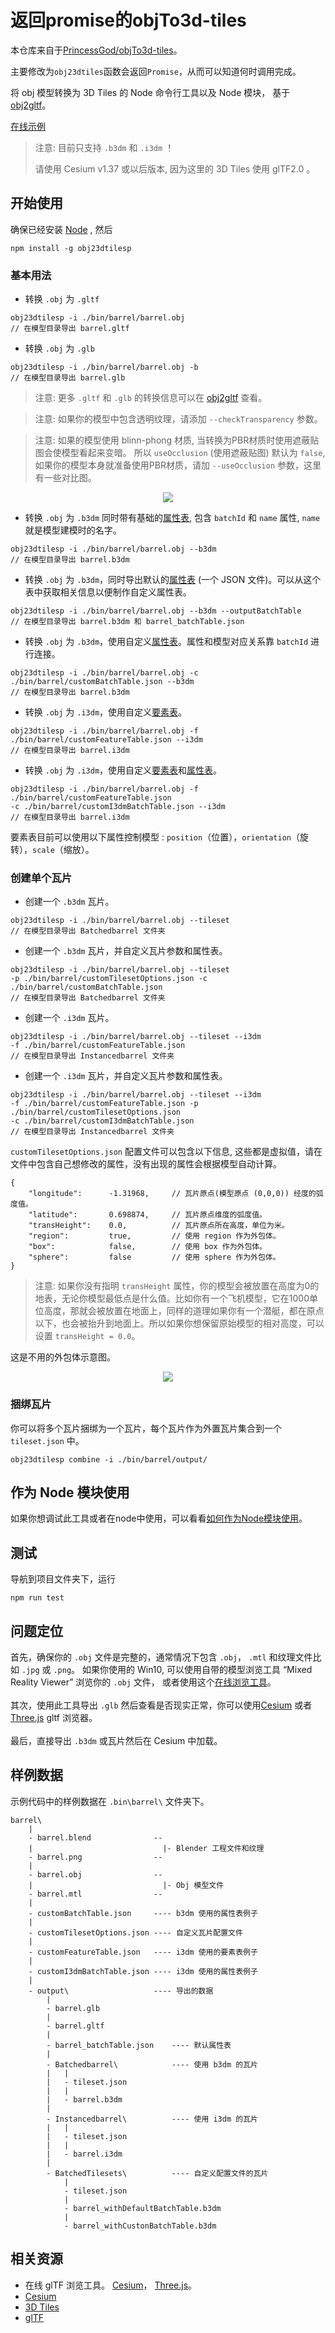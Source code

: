 # 返回promise的objTo3d-tiles

本仓库来自于[PrincessGod/objTo3d-tiles](https://github.com/PrincessGod/objTo3d-tiles)。

主要修改为`obj23dtiles`函数会返回`Promise`，从而可以知道何时调用完成。

将 obj 模型转换为 3D Tiles 的 Node 命令行工具以及 Node 模块， 基于[obj2gltf](https://github.com/AnalyticalGraphicsInc/obj2gltf)。

[在线示例](https://princessgod.github.io/plc/batchedTileset.html)

>注意: 目前只支持 `.b3dm` 和 `.i3dm` ！
>
>请使用 Cesium v1.37 或以后版本, 因为这里的 3D Tiles 使用 glTF2.0 。

## 开始使用

确保已经安装 [Node](https://nodejs.org/en/) , 然后

```
npm install -g obj23dtilesp
```

### 基本用法

* 转换 `.obj` 为 `.gltf`

```
obj23dtilesp -i ./bin/barrel/barrel.obj
// 在模型目录导出 barrel.gltf
```

* 转换 `.obj` 为 `.glb`

```
obj23dtilesp -i ./bin/barrel/barrel.obj -b
// 在模型目录导出 barrel.glb
```

>注意: 更多 `.gltf` 和 `.glb` 的转换信息可以在 [obj2gltf](https://github.com/AnalyticalGraphicsInc/obj2gltf) 查看。

>注意: 如果你的模型中包含透明纹理，请添加 `--checkTransparency` 参数。

>注意: 如果的模型使用 blinn-phong 材质, 当转换为PBR材质时使用遮蔽贴图会使模型看起来变暗。
>所以 `useOcclusion` (使用遮蔽贴图) 默认为 `false`, 如果你的模型本身就准备使用PBR材质，请加 `--useOcclusion` 参数，这里有一些对比图。

<p align="center"><img src ="./pics/useOcclusion.png" /></p>


* 转换 `.obj` 为 `.b3dm` 同时带有基础的[属性表](https://github.com/AnalyticalGraphicsInc/3d-tiles/blob/master/TileFormats/BatchTable/README.md), 包含 `batchId` 和 `name` 属性, `name` 就是模型建模时的名字。

```
obj23dtilesp -i ./bin/barrel/barrel.obj --b3dm
// 在模型目录导出 barrel.b3dm
```

* 转换 `.obj` 为 `.b3dm`，同时导出默认的[属性表](https://github.com/AnalyticalGraphicsInc/3d-tiles/blob/master/TileFormats/BatchTable/README.md) (一个 JSON 文件)。可以从这个表中获取相关信息以便制作自定义属性表。

```
obj23dtilesp -i ./bin/barrel/barrel.obj --b3dm --outputBatchTable
// 在模型目录导出 barrel.b3dm 和 barrel_batchTable.json
```

* 转换 `.obj` 为 `.b3dm`，使用自定义[属性表](https://github.com/AnalyticalGraphicsInc/3d-tiles/blob/master/TileFormats/BatchTable/README.md)。属性和模型对应关系靠 `batchId` 进行连接。

```
obj23dtilesp -i ./bin/barrel/barrel.obj -c ./bin/barrel/customBatchTable.json --b3dm
// 在模型目录导出 barrel.b3dm
```

* 转换 `.obj` 为 `.i3dm`，使用自定义[要素表](https://github.com/AnalyticalGraphicsInc/3d-tiles/blob/master/TileFormats/Instanced3DModel/README.md#feature-table)。

```
obj23dtilesp -i ./bin/barrel/barrel.obj -f ./bin/barrel/customFeatureTable.json --i3dm
// 在模型目录导出 barrel.i3dm
```

* 转换 `.obj` 为 `.i3dm`，使用自定义[要素表](https://github.com/AnalyticalGraphicsInc/3d-tiles/blob/master/TileFormats/Instanced3DModel/README.md#feature-table)和[属性表](https://github.com/AnalyticalGraphicsInc/3d-tiles/blob/master/TileFormats/Instanced3DModel/README.md#batch-table)。

```
obj23dtilesp -i ./bin/barrel/barrel.obj -f ./bin/barrel/customFeatureTable.json
-c ./bin/barrel/customI3dmBatchTable.json --i3dm
// 在模型目录导出 barrel.i3dm
```

要素表目前可以使用以下属性控制模型 : `position`（位置），`orientation`（旋转），`scale`（缩放）。


### 创建单个瓦片

* 创建一个 `.b3dm` 瓦片。

```
obj23dtilesp -i ./bin/barrel/barrel.obj --tileset
// 在模型目录导出 Batchedbarrel 文件夹
```

* 创建一个 `.b3dm` 瓦片，并自定义瓦片参数和属性表。

```
obj23dtilesp -i ./bin/barrel/barrel.obj --tileset
-p ./bin/barrel/customTilesetOptions.json -c ./bin/barrel/customBatchTable.json
// 在模型目录导出 Batchedbarrel 文件夹
```

* 创建一个 `.i3dm` 瓦片。

```
obj23dtilesp -i ./bin/barrel/barrel.obj --tileset --i3dm
-f ./bin/barrel/customFeatureTable.json
// 在模型目录导出 Instancedbarrel 文件夹
```

* 创建一个 `.i3dm` 瓦片，并自定义瓦片参数和属性表。

```
obj23dtilesp -i ./bin/barrel/barrel.obj --tileset --i3dm
-f ./bin/barrel/customFeatureTable.json -p ./bin/barrel/customTilesetOptions.json
-c ./bin/barrel/customI3dmBatchTable.json
// 在模型目录导出 Instancedbarrel 文件夹
```

`customTilesetOptions.json` 配置文件可以包含以下信息, 这些都是虚拟值，请在文件中包含自己想修改的属性，没有出现的属性会根据模型自动计算。
```
{
    "longitude":      -1.31968,     // 瓦片原点(模型原点 (0,0,0)) 经度的弧度值。
    "latitude":       0.698874,     // 瓦片原点维度的弧度值。
    "transHeight":    0.0,          // 瓦片原点所在高度，单位为米。
    "region":         true,         // 使用 region 作为外包体。
    "box":            false,        // 使用 box 作为外包体。
    "sphere":         false         // 使用 sphere 作为外包体。
}
```
>注意: 如果你没有指明 `transHeight` 属性，你的模型会被放置在高度为0的地表，无论你模型最低点是什么值。比如你有一个飞机模型，它在1000单位高度，那就会被放置在地面上，同样的道理如果你有一个潜艇，都在原点以下，也会被抬升到地面上。所以如果你想保留原始模型的相对高度，可以设置 `transHeight = 0.0`。

这是不用的外包体示意图。
<p align="center"><img src ="./pics/boundingvolume.png" /></p>

### 捆绑瓦片
你可以将多个瓦片捆绑为一个瓦片，每个瓦片作为外置瓦片集合到一个 `tileset.json` 中。

```
obj23dtilesp combine -i ./bin/barrel/output/
```

## 作为 Node 模块使用
如果你想调试此工具或者在node中使用，可以看看[如何作为Node模块使用](NODEUSAGE.md)。

## 测试
导航到项目文件夹下，运行
```
npm run test
```

## 问题定位
首先，确保你的 `.obj` 文件是完整的，通常情况下包含 `.obj`， `.mtl` 和纹理文件比如 `.jpg` 或 `.png`。
如果你使用的 Win10, 可以使用自带的模型浏览工具 “Mixed Reality Viewer” 浏览你的 `.obj` 文件，
或者使用这个[在线浏览工具](https://3dviewer.net/)。
<br />
<br />
其次，使用此工具导出 `.glb` 然后查看是否现实正常，你可以使用[Cesium](https://www.virtualgis.io/gltfviewer/) 或者 [Three.js](https://gltf-viewer.donmccurdy.com/) gltf 浏览器。
<br />
<br />
最后，直接导出 `.b3dm` 或瓦片然后在 Cesium 中加载。

## 样例数据
示例代码中的样例数据在 `.bin\barrel\` 文件夹下。

```
barrel\
    |
    - barrel.blend              --
    |                             |- Blender 工程文件和纹理
    - barrel.png                --
    |
    - barrel.obj                --
    |                             |- Obj 模型文件
    - barrel.mtl                --
    |
    - customBatchTable.json     ---- b3dm 使用的属性表例子
    |
    - customTilesetOptions.json ---- 自定义瓦片配置文件
    |
    - customFeatureTable.json   ---- i3dm 使用的要素表例子
    |
    - customI3dmBatchTable.json ---- i3dm 使用的属性表例子
    |
    - output\                   ---- 导出的数据
        |
        - barrel.glb
        |
        - barrel.gltf
        |
        - barrel_batchTable.json    ---- 默认属性表
        |
        - Batchedbarrel\            ---- 使用 b3dm 的瓦片
        |   |
        |   - tileset.json
        |   |
        |   - barrel.b3dm
        |
        - Instancedbarrel\          ---- 使用 i3dm 的瓦片
        |   |
        |   - tileset.json
        |   |
        |   - barrel.i3dm
        |
        - BatchedTilesets\          ---- 自定义配置文件的瓦片
            |
            - tileset.json
            |
            - barrel_withDefaultBatchTable.b3dm
            |
            - barrel_withCustonBatchTable.b3dm
```

## 相关资源
* 在线 glTF 浏览工具。 [Cesium](https://www.virtualgis.io/gltfviewer/)， [Three.js](https://gltf-viewer.donmccurdy.com/)。
* [Cesium](https://github.com/AnalyticalGraphicsInc/cesium)
* [3D Tiles](https://github.com/AnalyticalGraphicsInc/3d-tiles)
* [glTF](https://github.com/KhronosGroup/glTF)
